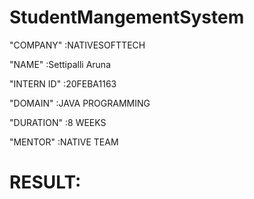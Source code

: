 # StudentMangementSystem

"COMPANY" :NATIVESOFTTECH

"NAME" :Settipalli Aruna

"INTERN ID" :20FEBA1163

"DOMAIN" :JAVA PROGRAMMING

"DURATION" :8 WEEKS

"MENTOR" :NATIVE TEAM

# RESULT:
